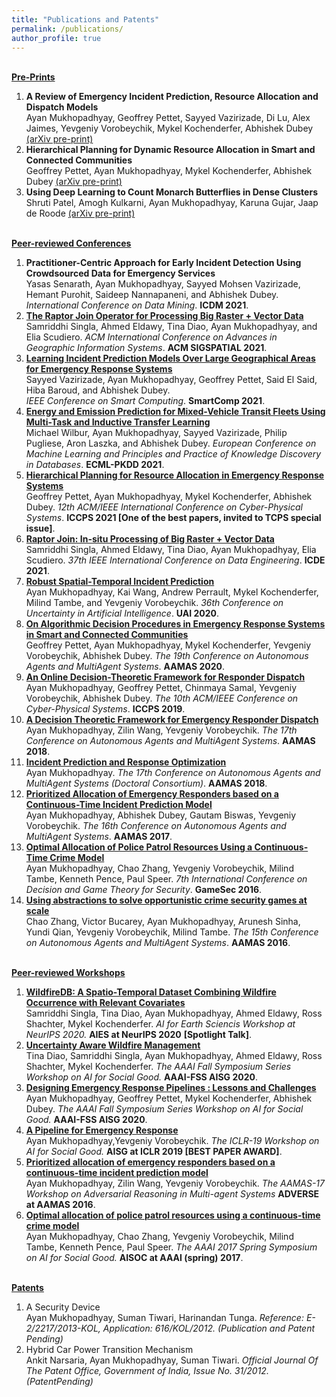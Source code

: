 ```yaml
---
title: "Publications and Patents"
permalink: /publications/
author_profile: true
---
```


<br>
<b><u>Pre-Prints</u></b>
<br>
<ol>
    <li><b>A Review of Emergency Incident Prediction, Resource Allocation and Dispatch Models</b> <br>
    Ayan Mukhopadhyay, Geoffrey Pettet, Sayyed Vazirizade, Di Lu, Alex Jaimes, Yevgeniy Vorobeychik, Mykel Kochenderfer, Abhishek Dubey
    <a href="https://arxiv.org/abs/2006.04200">(arXiv pre-print)</a></li>
    <li><b>Hierarchical Planning for Dynamic Resource Allocation in Smart and Connected Communities</b><br>
    Geoffrey Pettet, Ayan Mukhopadhyay, Mykel Kochenderfer, Abhishek Dubey
    <a href="https://arxiv.org/abs/2107.01292">(arXiv pre-print)</a></li>
    <li><b>Using Deep Learning to Count Monarch Butterflies in Dense Clusters</b> <br>
    Shruti Patel, Amogh Kulkarni, Ayan Mukhopadhyay, Karuna Gujar, Jaap de Roode
    <a href="https://www.biorxiv.org/content/10.1101/2021.07.23.453502v1.full">(arXiv pre-print)</a></li>
</ol>


<br>
<b><u>Peer-reviewed Conferences</u></b>
<br>

<ol>
    <li><b>Practitioner-Centric Approach for Early Incident Detection Using Crowdsourced Data for Emergency Services</b> <br>
    Yasas Senarath, Ayan Mukhopadhyay, Sayyed Mohsen Vazirizade, Hemant Purohit, Saideep Nannapaneni, and Abhishek Dubey.
    <i>International Conference on Data Mining</i>. <b>ICDM 2021</b>.</li>
    <li><b><a href="https://ayanmukhopadhyay.github.io/files/sigspatial21.pdf">The Raptor Join Operator for Processing Big Raster + Vector Data</a></b><br>
    Samriddhi Singla, Ahmed Eldawy, Tina Diao, Ayan Mukhopadhyay, and Elia Scudiero.
    <i>ACM International Conference on Advances in Geographic Information Systems</i>. <b>ACM SIGSPATIAL 2021</b>.</li>
    <li><b><a href="https://ayanmukhopadhyay.github.io/files/smartComp21.pdf">Learning Incident Prediction Models Over Large Geographical Areas for Emergency Response Systems</a></b><br>
    Sayyed Vazirizade, Ayan Mukhopadhyay, Geoffrey Pettet, Said El Said, Hiba Baroud, and Abhishek Dubey.</li>
    <i>IEEE Conference on Smart Computing</i>. <b>SmartComp 2021</b>.
    <li><b><a href="https://ayanmukhopadhyay.github.io/files/ecml21.pdf">Energy and Emission Prediction for Mixed-Vehicle Transit Fleets Using Multi-Task and Inductive Transfer Learning</a></b><br>
    Michael Wilbur, Ayan Mukhopadhyay, Sayyed Vazirizade, Philip Pugliese, Aron Laszka, and Abhishek Dubey.
    <i>European Conference on Machine Learning and Principles and Practice of Knowledge Discovery in Databases</i>. <b>ECML-PKDD 2021</b>.</li>
    <li><b><a href="https://ayanmukhopadhyay.github.io/files/iccps21.pdf">Hierarchical Planning for Resource Allocation in Emergency Response Systems</a></b> <br>
    Geoffrey Pettet, Ayan Mukhopadhyay, Mykel Kochenderfer, Abhishek Dubey.
    <i>12th ACM/IEEE International Conference on Cyber-Physical Systems</i>. <b>ICCPS 2021 [One of the best papers, invited to TCPS special issue]</b>.</li>
    <li><b><a href="https://ayanmukhopadhyay.github.io/files/icde21.pdf">Raptor Join: In-situ Processing of Big Raster + Vector Data</a></b> <br>
    Samriddhi Singla, Ahmed Eldawy, Tina Diao, Ayan Mukhopadhyay, Elia Scudiero.
    <i>37th IEEE International Conference on Data Engineering</i>. <b>ICDE 2021</b>.</li>
    <li><b><a href="http://ayanmukhopadhyay.github.io/publications/uai20">Robust Spatial-Temporal Incident Prediction</a></b> <br> 
    Ayan Mukhopadhyay, Kai Wang, Andrew Perrault, Mykel Kochenderfer, Milind Tambe, and Yevgeniy Vorobeychik.
    <i>36th Conference on Uncertainty in Artificial Intelligence</i>. <b>UAI 2020</b>.</li>
    <li><b><a href="http://ayanmukhopadhyay.github.io/publications/aamas20">On Algorithmic Decision Procedures in Emergency Response Systems in Smart and Connected Communities</a></b> <br> 
    Geoffrey Pettet, Ayan Mukhopadhyay, Mykel Kochenderfer, Yevgeniy Vorobeychik, Abhishek Dubey.
    <i>The 19th Conference on Autonomous Agents and MultiAgent Systems</i>. <b>AAMAS 2020</b>.</li>
    <li><b><a href="http://ayanmukhopadhyay.github.io/publications/iccps19">An Online Decision-Theoretic Framework for Responder
    Dispatch</a></b> <br> 
    Ayan Mukhopadhyay, Geoffrey Pettet, Chinmaya Samal, Yevgeniy Vorobeychik, Abhishek Dubey.
    <i>The 10th ACM/IEEE Conference on Cyber-Physical Systems</i>. <b>ICCPS 2019</b>.</li>
    <li><b><a href="http://ayanmukhopadhyay.github.io/publications/aamas18">A Decision Theoretic Framework for Emergency Responder Dispatch</a></b> <br> 
    Ayan Mukhopadhyay, Zilin Wang, Yevgeniy Vorobeychik.
    <i>The 17th Conference on Autonomous Agents and MultiAgent Systems</i>. <b>AAMAS 2018</b>.</li>
    <li><b><a href="http://ayanmukhopadhyay.github.io/publications/aamas18dc">Incident Prediction and Response Optimization</a></b> <br> 
    Ayan Mukhopadhyay.
    <i>The 17th Conference on Autonomous Agents and MultiAgent Systems (Doctoral Consortium)</i>. <b>AAMAS 2018</b>.</li>
    <li><b><a href="http://ayanmukhopadhyay.github.io/publications/aamas17">Prioritized Allocation of Emergency Responders based on a Continuous-Time Incident Prediction Model</a></b> <br> 
    Ayan Mukhopadhyay, Abhishek Dubey, Gautam Biswas, Yevgeniy Vorobeychik.
    <i>The 16th Conference on Autonomous Agents and MultiAgent Systems</i>. <b>AAMAS 2017</b>.</li>
    <li><b><a href="http://ayanmukhopadhyay.github.io/publications/gamesec16">Optimal Allocation of Police Patrol Resources Using a Continuous-Time Crime Model</a></b><br>
    Ayan Mukhopadhyay, Chao Zhang, Yevgeniy Vorobeychik, Milind Tambe, Kenneth Pence, Paul Speer.
    <i>7th International Conference on Decision and Game Theory for Security</i>. <b>GameSec 2016</b>.</li>
    <li><b><a href="http://ayanmukhopadhyay.github.io/publications/aamas16">Using abstractions to solve opportunistic crime security games at scale</a></b> <br>
    Chao Zhang, Victor Bucarey, Ayan Mukhopadhyay, Arunesh Sinha, Yundi Qian, Yevgeniy Vorobeychik, Milind Tambe.
    <i>The 15th Conference on Autonomous Agents and MultiAgent Systems</i>. <b>AAMAS 2016</b>.</li>
</ol>

<br>
<b><u>Peer-reviewed Workshops</u></b>
<br>
<ol>
    <li><b><a href="http://ayanmukhopadhyay.github.io/publications/neurips20">WildfireDB: A Spatio-Temporal Dataset Combining Wildfire Occurrence with Relevant Covariates</a></b><br>
    Samriddhi Singla, Tina Diao, Ayan Mukhopadhyay, Ahmed Eldawy, Ross Shachter, Mykel Kochenderfer.
    <i>AI for Earth Sciencis Workshop at NeurIPS 2020.</i> <b>AIES at NeurIPS 2020</b> <b>[Spotlight Talk]</b>.</li>
    <li><b><a href="http://ayanmukhopadhyay.github.io/publications/aaai20_wildfire">Uncertainty Aware Wildfire Management</a></b><br>
    Tina Diao, Samriddhi Singla, Ayan Mukhopadhyay, Ahmed Eldawy, Ross Shachter, Mykel Kochenderfer.
    <i>The AAAI Fall Symposium Series Workshop on AI for Social Good.</i> <b>AAAI-FSS AISG 2020</b>.</li>
    <li><b><a href="http://ayanmukhopadhyay.github.io/publications/aaai20_erm">Designing Emergency Response Pipelines : Lessons and Challenges</a></b><br>
    Ayan Mukhopadhyay, Geoffrey Pettet, Mykel Kochenderfer, Abhishek Dubey.
    <i>The AAAI Fall Symposium Series Workshop on AI for Social Good.</i> <b>AAAI-FSS AISG 2020</b>.</li>
    <li><b><a href="http://ayanmukhopadhyay.github.io/publications/iclr19">A Pipeline for Emergency Response</a></b><br>
    Ayan Mukhopadhyay,Yevgeniy Vorobeychik.
    <i>The ICLR-19 Workshop on AI for Social Good.</i> <b>AISG at ICLR 2019 [BEST PAPER AWARD]</b>.</li>
    <li><b><a href="http://ayanmukhopadhyay.github.io/publications/aamas17">Prioritized allocation of emergency responders based on a continuous-time incident prediction model</a></b> <br>
    Ayan Mukhopadhyay, Zilin Wang, Yevgeniy Vorobeychik.
    <i>The AAMAS-17 Workshop on Adversarial Reasoning in Multi-agent Systems</i> <b>ADVERSE at AAMAS 2016</b>.</li>
    <li><b><a href="http://ayanmukhopadhyay.github.io/publications/gamesec16">Optimal allocation of police patrol resources using a continuous-time crime model</a></b><br>
    Ayan Mukhopadhyay, Chao Zhang, Yevgeniy Vorobeychik, Milind Tambe, Kenneth Pence, Paul Speer. <i>The AAAI 2017 Spring Symposium on AI for Social Good.</i> <b>AISOC at AAAI (spring) 2017</b>.</li>
</ol>

<br>
<b><u>Patents</u></b>
<br>
<ol>
<li>A Security Device<br>
Ayan Mukhopadhyay, Suman Tiwari, Harinandan Tunga.
<i>Reference: E-2/2217/2013-KOL, Application: 616/KOL/2012. (Publication and Patent Pending)</i></li>
<li>Hybrid Car Power Transition Mechanism<br>
Ankit Narsaria, Ayan Mukhopadhyay, Suman Tiwari.
<i>Official Journal Of The Patent Office, Government of India, Issue No. 31/2012. (PatentPending)</i></li>
</ol>